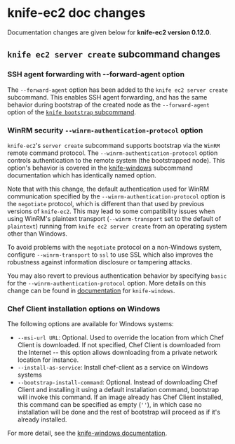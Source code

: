 <!---
This file is reset everytime when a new release is done. Contents of this file is for the currently unreleased version.
-->

# knife-ec2 doc changes

Documentation changes are given below for **knife-ec2 version 0.12.0**.

## `knife ec2 server create` subcommand changes

### SSH agent forwarding with --forward-agent option
The `--forward-agent` option has been added to the `knife ec2 server
create` subcommand. This enables SSH agent forwarding, and has the
same behavior during bootstrap of the created node as the
`--forward-agent` option of the [`knife bootstrap` subcommand](https://docs.chef.io/knife_bootstrap.html).

### WinRM security `--winrm-authentication-protocol` option
`knife-ec2`'s `server create` subcommand supports bootstrap via
the `WinRM` remote command protocol. The
`--winrm-authentication-protocol` option controls authentication to
the remote system (the bootstrapped node). This option's behavior is
covered in the
[knife-windows](https://github.com/chef/knife-windows/blob/v1.0.0/DOC_CHANGES.md)
subcommand documentation which has identically named option.

Note that with this change, the default authentication used for WinRM
communication specified by the `--winrm-authentication-protocol`
option is the `negotiate` protocol, which is different than that used
by previous versions of `knife-ec2`. This may lead to some
compatibility issues when using WinRM's plaintext transport
(`--winrm-transport` set to the default of `plaintext`) running from `knife ec2 server create`
from an operating system other than Windows.

To avoid problems with the `negotiate` protocol on a non-Windows
system, configure `--winrm-transport` to `ssl` to use SSL which also
improves the robustness against information disclosure or tampering
attacks.

You may also revert to previous authentication behavior by specifying `basic` for the
`--winrm-authentication-protocol` option. More details on this change
can be found in [documentation](https://github.com/chef/knife-windows/blob/v1.0.0/DOC_CHANGES.md#winrm-authentication-protocol-defaults-to-negotiate-regardless-of-name-formats) for `knife-windows`.

### Chef Client installation options on Windows
The following options are available for Windows systems:

* `--msi-url URL`: Optional. Used to override the location from which Chef
  Client is downloaded. If not specified, Chef Client is downloaded
  from the Internet -- this option allows downloading from a private network
  location for instance.
* `--install-as-service`: Install chef-client as a service on Windows
  systems
* `--bootstrap-install-command`: Optional. Instead of downloading Chef
  Client and installing it using a default installation command,
  bootstrap will invoke this command. If an image already has
  Chef Client installed, this command can be specified as empty
  (`''`), in which case no installation will be done and the rest of
  bootstrap will proceed as if it's already installed.

For more detail, see the [knife-windows documentation](https://docs.chef.io/plugin_knife_windows.html).


